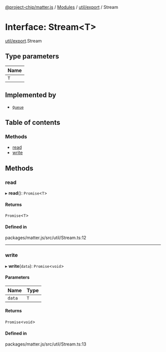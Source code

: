 [@project-chip/matter.js](../README.md) / [Modules](../modules.md) / [util/export](../modules/util_export.md) / Stream

# Interface: Stream<T\>

[util/export](../modules/util_export.md).Stream

## Type parameters

| Name |
| :------ |
| `T` |

## Implemented by

- [`Queue`](../classes/util_export.Queue.md)

## Table of contents

### Methods

- [read](util_export.Stream.md#read)
- [write](util_export.Stream.md#write)

## Methods

### read

▸ **read**(): `Promise`<`T`\>

#### Returns

`Promise`<`T`\>

#### Defined in

packages/matter.js/src/util/Stream.ts:12

___

### write

▸ **write**(`data`): `Promise`<`void`\>

#### Parameters

| Name | Type |
| :------ | :------ |
| `data` | `T` |

#### Returns

`Promise`<`void`\>

#### Defined in

packages/matter.js/src/util/Stream.ts:13
